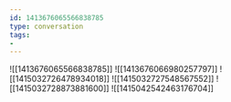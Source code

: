```yaml
---
id: 1413676065566838785
type: conversation
tags:
- 
---
```

![[1413676065566838785]]
![[1413676066980257797]]
![[1415032726478934018]]
![[1415032727548567552]]
![[1415032728873881600]]
![[1415042542463176704]]

